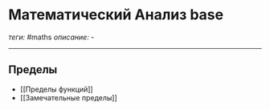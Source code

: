 # Математический Анализ base
*теги:* #maths 
*описание:* -

---

## Пределы
- [[Пределы функций]]
- [[Замечательные пределы]]